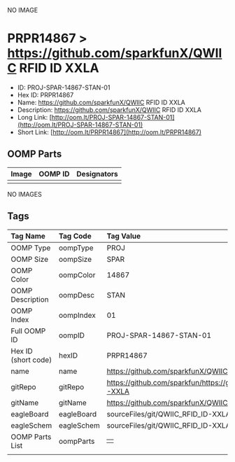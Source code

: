 


  
NO IMAGE  
# PRPR14867 > https://github.com/sparkfunX/QWIIC RFID ID XXLA

- ID: PROJ-SPAR-14867-STAN-01
- Hex ID: PRPR14867
- Name: https://github.com/sparkfunX/QWIIC RFID ID XXLA
- Description: https://github.com/sparkfunX/QWIIC RFID ID XXLA
- Long Link: [http://oom.lt/PROJ-SPAR-14867-STAN-01](http://oom.lt/PROJ-SPAR-14867-STAN-01)
- Short Link: [http://oom.lt/PRPR14867](http://oom.lt/PRPR14867)

## OOMP Parts
  

|Image|OOMP ID|Designators|
| :--- | :--- | :--- |
||||
  
NO IMAGES  
## Tags
  

|Tag Name|Tag Code|Tag Value|
| :--- | :--- | :--- |
|OOMP Type|oompType|PROJ|
|OOMP Size|oompSize|SPAR|
|OOMP Color|oompColor|14867|
|OOMP Description|oompDesc|STAN|
|OOMP Index|oompIndex|01|
|Full OOMP ID|oompID|PROJ-SPAR-14867-STAN-01|
|Hex ID (short code)|hexID|PRPR14867|
|name|name|https://github.com/sparkfunX/QWIIC RFID ID XXLA|
|gitRepo|gitRepo|https://github.com/sparkfun/https://github.com/sparkfunX/QWIIC_RFID_ID-XXLA|
|gitName|gitName|https://github.com/sparkfunX/QWIIC_RFID_ID-XXLA|
|eagleBoard|eagleBoard|sourceFiles/git/QWIIC_RFID_ID-XXLA/Hardware/Qwiic RFID - IDXXLA.brd|
|eagleSchem|eagleSchem|sourceFiles/git/QWIIC_RFID_ID-XXLA/Hardware/Qwiic RFID - IDXXLA.sch|
|OOMP Parts List|oompParts|<table><tr><td></td></tr></table>|
||||
